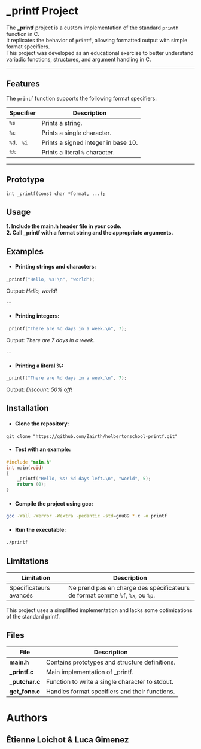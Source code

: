 # _printf Project

The **_printf** project is a custom implementation of the standard `printf` function in C.  
It replicates the behavior of `printf`, allowing formatted output with simple format specifiers.  
This project was developed as an educational exercise to better understand variadic functions, structures, and argument handling in C.

---

## Features

The `printf` function supports the following format specifiers:

| Specifier   | Description                                 |
|-------------|---------------------------------------------|
| `%s`        | Prints a string.                            |
| `%c`        | Prints a single character.                  |
| `%d, %i`    | Prints a signed integer in base 10.         |
| `%%`        | Prints a literal `%` character.             |

---

## Prototype

`int _printf(const char *format, ...);`

## Usage

**1.  Include the main.h header file in your code.**  
**2.  Call _printf with a format string and the appropriate arguments.**

## Examples
- #### Printing strings and characters:
```c 
_printf("Hello, %s!\n", "world");
```
Output: *Hello, world!*

--

- #### Printing integers:
```c 
_printf("There are %d days in a week.\n", 7);
```
Output: *There are 7 days in a week.*

--

- #### Printing a literal %:
```c 
_printf("There are %d days in a week.\n", 7);  
```
Output: *Discount: 50% off!*

## Installation
- #### Clone the repository:  
```git
git clone "https://github.com/Zairth/holbertonschool-printf.git"
```

- #### Test with an example:  
```c
#include "main.h"
int main(void)
{
    _printf("Hello, %s! %d days left.\n", "world", 5);
    return (0);
}
```

- #### Compile the project using gcc:  
```bash
gcc -Wall -Werror -Wextra -pedantic -std=gnu89 *.c -o printf
```

- #### Run the executable:  
```bash
./printf
```

## Limitations

| Limitation | Description |
|------------|-------------|
| Spécificateurs avancés | Ne prend pas en charge des spécificateurs de format comme `%f`, `%x`, ou `%p`. |

This project uses a simplified implementation and lacks some optimizations of the standard printf.  

## Files

| File          | Description                                            |
|---------------|--------------------------------------------------------|
| **main.h**        | Contains prototypes and structure definitions.        |
| **_printf.c**     | Main implementation of _printf.                        |
| **_putchar.c**    | Function to write a single character to stdout.        |
| **get_fonc.c**  | Handles format specifiers and their functions.        |

# Authors  
## Étienne Loichot   &   Luca Gimenez
